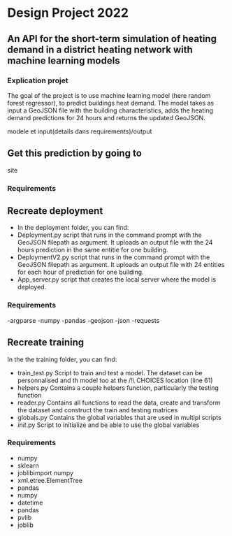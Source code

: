 # Design Project 2022
## An API for the short-term simulation of heating demand in a district heating network with machine learning models

### Explication projet 
The goal of the project is to use machine learning model (here random forest regressor), to predict buildings heat demand. The model takes as input a GeoJSON file with the building characteristics, adds the heating demand predictions for 24 hours and returns the updated GeoJSON.


modele et input(details dans requirements)/output 

## Get this prediction by going to 
site

### Requirements 

## Recreate deployment
- In the deployment folder, you can find:
- Deployment.py script that runs in the command prompt with the GeoJSON filepath as argument. It uploads an output file with the 24 hours prediction in the same entitie for one building.
- DeploymentV2.py script that runs in the command prompt with the GeoJSON filepath as argument. It uploads an output file with 24 entities for each hour of prediction for one building.
- App_server.py script that creates the local server where the model is deployed.
### Requirements
-argparse
-numpy
-pandas
-geojson
-json
-requests

## Recreate training 
In the the training folder, you can find: 
- train_test.py Script to train and test a model. The dataset can be personnalised and th model too at the /!\ CHOICES location (line 61)
- helpers.py Contains a couple helpers function, particularly the testing function
- reader.py Contains all functions to read the data, create and transform the dataset and construct the train and testing matrices
- globals.py Contains the global variables that are used in multipl scripts
- _init_.py Script to initialize and be able to use the global variables

### Requirements
- numpy
- sklearn
- joblibimport numpy 
- xml.etree.ElementTree
- pandas
- numpy
- datetime 
- pandas
- pvlib
- joblib
